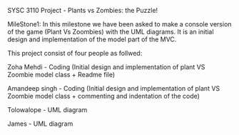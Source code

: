 SYSC 3110 Project - Plants vs Zombies: the Puzzle! 

MileStone1: In this milestone we have been asked to make a console version of the game (Plant Vs Zoombies) with the UML diagrams. It is an initial design and implementation of the model part of the MVC.

This project consist of four people as follwed:

Zoha Mehdi - Coding (Initial design and implementation of plant VS Zoombie model class + Readme file)

Amandeep singh - Coding (Initial design and implementation of plant VS Zoombie model class + commenting and indentation of the code)

Tolowalope - UML diagram

James - UML diagram







